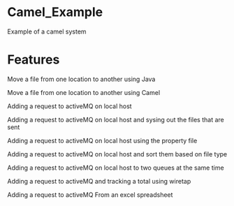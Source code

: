 # Camel_Example


Example of a camel system 

# Features 
Move a file from one location to another using Java 


Move a file from one location to another using Camel


Adding a request to activeMQ on local host


Adding a request to activeMQ on local host and sysing out the files that are sent


Adding a request to activeMQ on local host using the property file


Adding a request to activeMQ on local host and sort them based on file type


Adding a request to activeMQ on local host to two queues at the same time


Adding a request to activeMQ and tracking a total using wiretap

Adding a request to activeMQ From an excel spreadsheet
